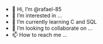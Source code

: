 - 👋 Hi, I’m @rafael-85
- 👀 I’m interested in ...
- 🌱 I’m currently learning C and SQL
- 💞️ I’m looking to collaborate on ...
- 📫 How to reach me ...

<!---
rafael-85/rafael-85 is a ✨ special ✨ repository because its `README.md` (this file) appears on your GitHub profile.
You can click the Preview link to take a look at your changes.
--->
